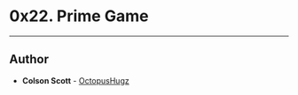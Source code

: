 # 0x22. Prime Game

---

## Author
* **Colson Scott** - [OctopusHugz](https://github.com/OctopusHugz)
